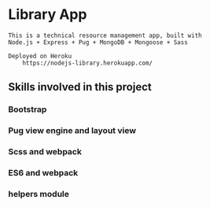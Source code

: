 # Library App 
    This is a technical resource management app, built with 
    Node.js + Express + Pug + MongoDB + Mongoose + Sass
    
    Deployed on Heroku
        https://nodejs-library.herokuapp.com/

## Skills involved in this project

### Bootstrap

### Pug view engine and layout view

### Scss and webpack

### ES6 and webpack

### helpers module

### 

